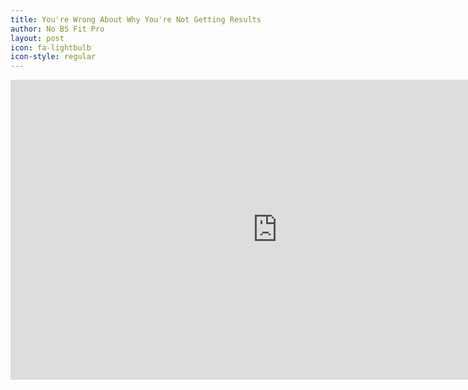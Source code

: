 ```yaml
---
title: You're Wrong About Why You're Not Getting Results
author: No BS Fit Pro
layout: post
icon: fa-lightbulb
icon-style: regular
---
```

<div class="video-container"><iframe width="853" height="480" src="https://www.youtube.com/embed/wem0eeZ2gwY" frameborder="0" allowfullscreen></iframe></div>
